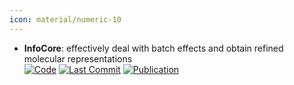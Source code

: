 ```yaml
---
icon: material/numeric-10
---
```


- **InfoCore**: effectively deal with batch effects and obtain refined molecular representations  
		[![Code](https://img.shields.io/github/stars/uhlerlab/InfoCORE?style=for-the-badge&logo=github)](https://github.com/uhlerlab/InfoCORE) [![Last Commit](https://img.shields.io/github/last-commit/uhlerlab/InfoCORE?style=for-the-badge&logo=github)](https://github.com/uhlerlab/InfoCORE) [![Publication](https://img.shields.io/badge/Publication-Citations:N/A-blue?style=for-the-badge&logo=bookstack)](forum) 
